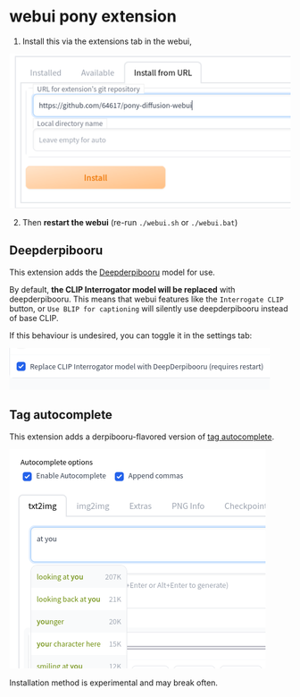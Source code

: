 # webui pony extension
1. Install this via the extensions tab in the webui,

![](install.png)

2. Then **restart the webui** (re-run `./webui.sh` or `./webui.bat`)

## Deepderpibooru
This extension adds the [Deepderpibooru](https://github.com/64617/deepderpibooru) model for use.

By default, **the CLIP Interrogator model will be replaced** with deepderpibooru. This means that webui features like the `Interrogate CLIP` button, or `Use BLIP for captioning` will silently use deepderpibooru instead of base CLIP.

If this behaviour is undesired, you can toggle it in the settings tab:

![](ddb_settings.png)

## Tag autocomplete
This extension adds a derpibooru-flavored version of [tag autocomplete](https://github.com/DominikDoom/a1111-sd-webui-tagcomplete). 

![](tagcomplete.png)

Installation method is experimental and may break often.
